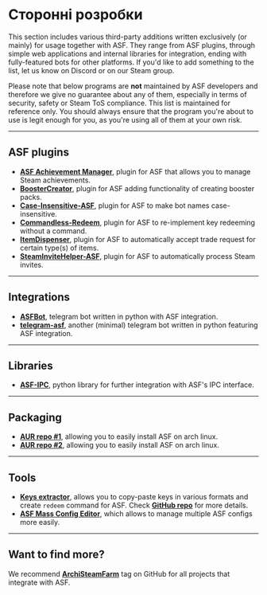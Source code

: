 # Сторонні розробки

This section includes various third-party additions written exclusively (or mainly) for usage together with ASF. They range from ASF plugins, through simple web applications and internal libraries for integration, ending with fully-featured bots for other platforms. If you'd like to add something to the list, let us know on Discord or on our Steam group.

Please note that below programs are **not** maintained by ASF developers and therefore we give no guarantee about any of them, especially in terms of security, safety or Steam ToS compliance. This list is maintained for reference only. You should always ensure that the program you're about to use is legit enough for you, as you're using all of them at your own risk.

* * *

## ASF plugins

- **[ASF Achievement Manager](https://github.com/Ryzhehvost/ASF-Achievement-Manager)**, plugin for ASF that allows you to manage Steam achievements.
- **[BoosterCreator](https://github.com/Ryzhehvost/BoosterCreator)**, plugin for ASF adding functionality of creating booster packs.
- **[Case-Insensitive-ASF](https://github.com/Ryzhehvost/Case-Insensitive-ASF)**, plugin for ASF to make bot names case-insensitive.
- **[Commandless-Redeem](https://github.com/Ryzhehvost/Commandless-Redeem)**, plugin for ASF to re-implement key redeeming without a command.
- **[ItemDispenser](https://github.com/Ryzhehvost/ItemDispenser)**, plugin for ASF to automatically accept trade request for certain type(s) of items.
- **[SteamInviteHelper-ASF](https://github.com/1461748123/SteamInviteHelper-ASF)**, plugin for ASF to automatically process Steam invites.

* * *

## Integrations

- **[ASFBot](https://github.com/dmcallejo/ASFBot)**, telegram bot written in python with ASF integration.
- **[telegram-asf](https://github.com/deluxghost/telegram-asf)**, another (minimal) telegram bot written in python featuring ASF integration.

* * *

## Libraries

- **[ASF-IPC](https://github.com/deluxghost/ASF_IPC)**, python library for further integration with ASF's IPC interface.

* * *

## Packaging

- **[AUR repo #1](https://aur.archlinux.org/packages/asf)**, allowing you to easily install ASF on arch linux.
- **[AUR repo #2](https://aur.archlinux.org/packages/archisteamfarm-bin)**, allowing you to easily install ASF on arch linux.

* * *

## Tools

- **[Keys extractor](https://ske.pixv.io)**, allows you to copy-paste keys in various formats and create `redeem` command for ASF. Check **[GitHub repo](https://github.com/PixvIO/SKE)** for more details.
- **[ASF Mass Config Editor](https://github.com/genesix-eu/ASF_MCE)**, which allows to manage multiple ASF configs more easily.

* * *

## Want to find more?

We recommend **[ArchiSteamFarm](https://github.com/topics/archisteamfarm)** tag on GitHub for all projects that integrate with ASF.